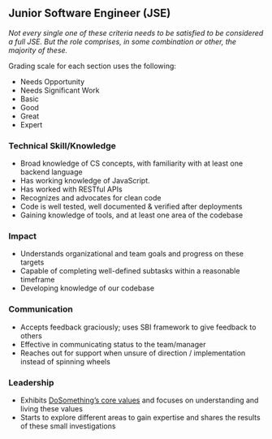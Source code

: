 ## Junior Software Engineer (JSE)

_Not every single one of these criteria needs to be satisfied to be considered a full JSE. But the role comprises, in some combination or other, the majority of these._

Grading scale for each section uses the following:

- Needs Opportunity
- Needs Significant Work
- Basic
- Good
- Great
- Expert

### Technical Skill/Knowledge
- Broad knowledge of CS concepts, with familiarity with at least one backend language
- Has working knowledge of JavaScript.
- Has worked with RESTful APIs
- Recognizes and advocates for clean code
- Code is well tested, well documented & verified after deployments
- Gaining knowledge of tools, and at least one area of the codebase

### Impact
- Understands organizational and team goals and progress on these targets
- Capable of completing well-defined subtasks within a reasonable timeframe
- Developing knowledge of our codebase

### Communication
- Accepts feedback graciously; uses SBI framework to give feedback to others
- Effective in communicating status to the team/manager
- Reaches out for support when unsure of direction / implementation instead of spinning wheels

### Leadership
- Exhibits [DoSomething’s core values](../coreValues.md) and focuses on understanding and living these values
- Starts to explore different areas to gain expertise and shares the results of these small investigations